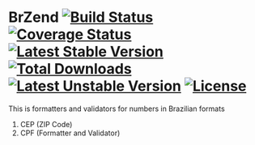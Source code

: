 BrZend [![Build Status](https://travis-ci.org/AdminWeb/BrZend.svg?branch=master)](https://travis-ci.org/AdminWeb/BrZend) [![Coverage Status](https://coveralls.io/repos/AdminWeb/BrZend/badge.svg)](https://coveralls.io/r/AdminWeb/BrZend) [![Latest Stable Version](https://poser.pugx.org/adminweb/br-zend/v/stable.svg)](https://packagist.org/packages/adminweb/br-zend) [![Total Downloads](https://poser.pugx.org/adminweb/br-zend/downloads.svg)](https://packagist.org/packages/adminweb/br-zend) [![Latest Unstable Version](https://poser.pugx.org/adminweb/br-zend/v/unstable.svg)](https://packagist.org/packages/adminweb/br-zend) [![License](https://poser.pugx.org/adminweb/br-zend/license.svg)](https://packagist.org/packages/adminweb/br-zend)
======

This is formatters and validators for numbers in Brazilian formats

1. CEP (ZIP Code)
2. CPF (Formatter and Validator)
